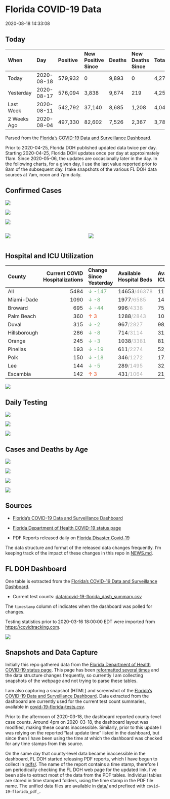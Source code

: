 Florida COVID-19 Data
================
2020-08-18 14:33:08

## Today

| When        | Day        | Positive | New Positive Since | Deaths | New Deaths Since | Total     |
| :---------- | :--------- | :------- | :----------------- | :----- | :--------------- | :-------- |
| Today       | 2020-08-18 | 579,932  | 0                  | 9,893  | 0                | 4,279,040 |
| Yesterday   | 2020-08-17 | 576,094  | 3,838              | 9,674  | 219              | 4,252,876 |
| Last Week   | 2020-08-11 | 542,792  | 37,140             | 8,685  | 1,208            | 4,049,275 |
| 2 Weeks Ago | 2020-08-04 | 497,330  | 82,602             | 7,526  | 2,367            | 3,784,458 |

Parsed from the [Florida’s COVID-19 Data and Surveillance
Dashboard](https://fdoh.maps.arcgis.com/apps/opsdashboard/index.html#/8d0de33f260d444c852a615dc7837c86).

Prior to 2020-04-25, Florida DOH published updated data twice per day.
Starting 2020-04-25, Florida DOH updates once per day at approximately
11am. Since 2020-05-06, the updates are occasionally later in the day.
In the following charts, for a given day, I use the last value reported
prior to 8am of the subsequent day. I take snapshots of the various FL
DOH data sources at 7am, noon and 7pm daily.

## Confirmed Cases

![](plots/covid-19-florida-daily-test-changes.png)

![](plots/covid-19-florida-deaths-by-day.png)

![](plots/covid-19-florida-county-top-6.png)

<div class="columns">

<div class="column is-full-mobile">

![](plots/covid-19-florida-testing.png)

</div>

<div class="column is-full-mobile">

![](plots/covid-19-florida-total-positive.png)

</div>

</div>

## Hospital and ICU Utilization

| County       | Current COVID Hospitalizations | Change Since Yesterday                     | Available Hospital Beds                      | Available ICU Beds                         |
| :----------- | -----------------------------: | :----------------------------------------- | :------------------------------------------- | :----------------------------------------- |
| All          |                           5484 | <span style="color: #6BAA75">↓ -147</span> | 14653<span style="color: #aaa">/46378</span> | 1135<span style="color: #aaa">/4977</span> |
| Miami-Dade   |                           1090 | <span style="color: #6BAA75">↓ -8</span>   | 1977<span style="color: #aaa">/6585</span>   | 146<span style="color: #aaa">/835</span>   |
| Broward      |                            695 | <span style="color: #6BAA75">↓ -44</span>  | 996<span style="color: #aaa">/4338</span>    | 75<span style="color: #aaa">/443</span>    |
| Palm Beach   |                            360 | <span style="color: #EC4E20">↑ 3</span>    | 1288<span style="color: #aaa">/2843</span>   | 104<span style="color: #aaa">/303</span>   |
| Duval        |                            315 | <span style="color: #6BAA75">↓ -2</span>   | 967<span style="color: #aaa">/2827</span>    | 98<span style="color: #aaa">/343</span>    |
| Hillsborough |                            286 | <span style="color: #6BAA75">↓ -8</span>   | 714<span style="color: #aaa">/3114</span>    | 31<span style="color: #aaa">/339</span>    |
| Orange       |                            245 | <span style="color: #6BAA75">↓ -3</span>   | 1038<span style="color: #aaa">/3381</span>   | 81<span style="color: #aaa">/291</span>    |
| Pinellas     |                            193 | <span style="color: #6BAA75">↓ -19</span>  | 611<span style="color: #aaa">/2274</span>    | 52<span style="color: #aaa">/246</span>    |
| Polk         |                            150 | <span style="color: #6BAA75">↓ -18</span>  | 346<span style="color: #aaa">/1272</span>    | 17<span style="color: #aaa">/142</span>    |
| Lee          |                            144 | <span style="color: #6BAA75">↓ -5</span>   | 289<span style="color: #aaa">/1495</span>    | 32<span style="color: #aaa">/108</span>    |
| Escambia     |                            142 | <span style="color: #EC4E20">↑ 3</span>    | 431<span style="color: #aaa">/1064</span>    | 21<span style="color: #aaa">/126</span>    |

![](plots/covid-19-florida-icu-usage.png)

## Daily Testing

![](plots/covid-19-florida-tests-per-case.png)

<!-- ![](plots/covid-19-florida-change-new-cases.png) -->

![](plots/covid-19-florida-tests-percent-positive.png)

![](plots/covid-19-florida-test-and-case-growth.png)

## Cases and Deaths by Age

![](plots/covid-19-florida-weekly-events-by-age.png)

![](plots/covid-19-florida-age.png)

![](plots/covid-19-florida-age-deaths.png)

![](plots/covid-19-florida-age-sex.png)

## Sources

  - [Florida’s COVID-19 Data and Surveillance
    Dashboard](https://fdoh.maps.arcgis.com/apps/opsdashboard/index.html#/8d0de33f260d444c852a615dc7837c86)

  - [Florida Department of Health COVID-19 status
    page](http://www.floridahealth.gov/diseases-and-conditions/COVID-19/)

  - PDF Reports released daily on [Florida Disaster
    Covid-19](http://www.floridahealth.gov/diseases-and-conditions/COVID-19/)

The data structure and format of the released data changes frequently.
I’m keeping track of the impact of these changes in this repo in
[NEWS.md](NEWS.md).

## FL DOH Dashboard

One table is extracted from the [Florida’s COVID-19 Data and
Surveillance
Dashboard](https://fdoh.maps.arcgis.com/apps/opsdashboard/index.html#/8d0de33f260d444c852a615dc7837c86).

  - Current test counts:
    [data/covid-19-florida\_dash\_summary.csv](data/covid-19-florida_dash_summary.csv)

The `timestamp` column of indicates when the dashboard was polled for
changes.

Testing statistics prior to 2020-03-16 18:00:00 EDT were imported from
<https://covidtracking.com>.

![](screenshots/fodh_maps_arcgis_com__apps__opsdashboard.png)

## Snapshots and Data Capture

Initially this repo gathered data from the [Florida Department of Health
COVID-19 status
page](http://www.floridahealth.gov/diseases-and-conditions/COVID-19/).
This page has been [reformatted several
times](screenshots/floridahealth_gov__diseases-and-conditions__COVID-19.png)
and the data structure changes frequently, so currently I am collecting
snapshots of the webpage and not trying to parse these tables.

I am also capturing a snapshot (HTML) and screenshot of the [Florida’s
COVID-19 Data and Surveillance
Dashboard](https://fdoh.maps.arcgis.com/apps/opsdashboard/index.html#/8d0de33f260d444c852a615dc7837c86).
Data extracted from the dashboard are currently used for the current
test count summaries, available in
[covid-19-florida-tests.csv](covid-19-florida-tests.csv).

Prior to the afternoon of 2020-03-18, the dashboard reported
county-level case counts. Around 4pm on 2020-03-18, the dashboard layout
was modified, making these counts inaccessible. Similarly, prior to this
update I was relying on the reported “last update time” listed in the
dashboard, but since then I have been using the time at which the
dashboard was checked for any time stamps from this source.

On the same day that county-level data became inaccessible in the
dashboard, FL DOH started releasing PDF reports, which I have begun to
collect in [pdfs/](pdfs/). The name of the report contains a time stamp,
therefore I am periodically checking the FL DOH web page for the updated
link. I’ve been able to extract most of the data from the PDF tables.
Individual tables are stored in time stamped folders, using the time
stamp in the PDF file name. The unified data files are available in
[data/](data/) and prefixed with `covid-19-florida_pdf_`.
